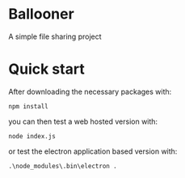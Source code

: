 # Ballooner
A simple file sharing project

# Quick start
After downloading the necessary packages with: 
```
npm install
```
you can then test a web hosted version with:
```
node index.js
```
or test the electron application based version with:
```
.\node_modules\.bin\electron .
```
